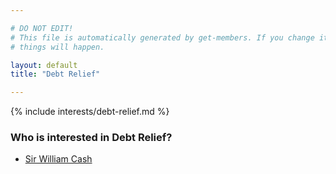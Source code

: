 ```yaml
---

# DO NOT EDIT!
# This file is automatically generated by get-members. If you change it, bad
# things will happen.

layout: default
title: "Debt Relief"

---
```


{% include interests/debt-relief.md %}

### Who is interested in Debt Relief?


* [Sir William Cash](members/sir-william-cash.html)
